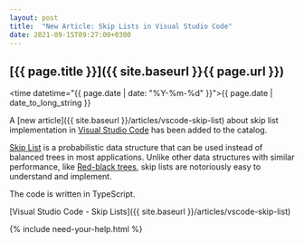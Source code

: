```yaml
---
layout: post
title:  "New Article: Skip Lists in Visual Studio Code"
date: 2021-09-15T09:27:00+0300
---
```


## [{{ page.title }}]({{ site.baseurl }}{{ page.url }})

<time datetime="{{ page.date | date: "%Y-%m-%d" }}">{{ page.date | date_to_long_string }}</time>

A [new article]({{ site.baseurl }}/articles/vscode-skip-list) about skip list implementation in [Visual Studio Code](https://code.visualstudio.com/) has been added to the catalog.

[Skip List](https://en.wikipedia.org/wiki/Skip_list) is a probabilistic data structure that can be used instead of balanced trees in most applications. Unlike other data structures with similar performance, like [Red-black trees](https://en.wikipedia.org/wiki/Red%E2%80%93black_tree), skip lists are notoriously easy to understand and implement.

The code is written in TypeScript.

[Visual Studio Code - Skip Lists]({{ site.baseurl }}/articles/vscode-skip-list)

{% include need-your-help.html %}
